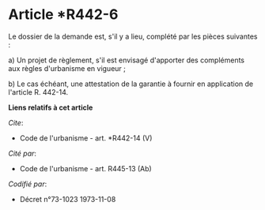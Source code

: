 # Article *R442-6

Le dossier de la demande est, s'il y a lieu, complété par les pièces suivantes : 

a) Un projet de règlement, s'il est envisagé d'apporter des compléments aux règles d'urbanisme en vigueur ; 

b) Le cas échéant, une attestation de la garantie à fournir en application de l'article R. 442-14.

**Liens relatifs à cet article**

_Cite_:

  - Code de l'urbanisme - art. *R442-14 (V)

_Cité par_:

  - Code de l'urbanisme - art. R445-13 (Ab)

_Codifié par_:

  - Décret n°73-1023 1973-11-08

